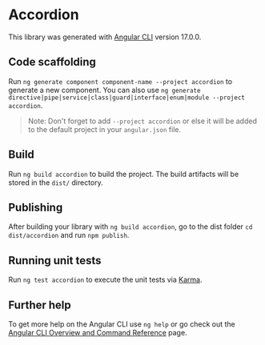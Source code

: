# Accordion

This library was generated with [Angular CLI](https://github.com/angular/angular-cli) version 17.0.0.

## Code scaffolding

Run `ng generate component component-name --project accordion` to generate a new component. You can also use `ng generate directive|pipe|service|class|guard|interface|enum|module --project accordion`.
> Note: Don't forget to add `--project accordion` or else it will be added to the default project in your `angular.json` file. 

## Build

Run `ng build accordion` to build the project. The build artifacts will be stored in the `dist/` directory.

## Publishing

After building your library with `ng build accordion`, go to the dist folder `cd dist/accordion` and run `npm publish`.

## Running unit tests

Run `ng test accordion` to execute the unit tests via [Karma](https://karma-runner.github.io).

## Further help

To get more help on the Angular CLI use `ng help` or go check out the [Angular CLI Overview and Command Reference](https://angular.io/cli) page.
